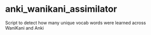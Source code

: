 # anki_wanikani_assimilator
Script to detect how many unique vocab words were learned across WaniKani and Anki
